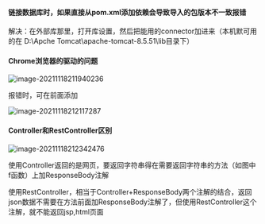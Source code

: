 #### 链接数据库时，如果直接从pom.xml添加依赖会导致导入的包版本不一致报错		

解决：在外部库那里，打开库设置，然后把能用的connector加进来（本机默可用的在 D:\Apche Tomcat\apache-tomcat-8.5.51\lib目录下）



#### Chrome浏览器的驱动的问题

![image-20211118211940236](C:\Users\落雪为樑\AppData\Roaming\Typora\typora-user-images\image-20211118211940236.png)

报错时，可在前面添加

![image-20211118212117287](C:\Users\落雪为樑\AppData\Roaming\Typora\typora-user-images\image-20211118212117287.png)



#### Controller和RestController区别

![image-20211118212342476](C:\Users\落雪为樑\AppData\Roaming\Typora\typora-user-images\image-20211118212342476.png)

使用Controller返回的是网页，要返回字符串得在需要返回字符串的方法（如图中f函数）上加ResponseBody注解

使用RestController，相当于Controller+ResponseBody两个注解的结合，返回json数据不需要在方法前面加ResponseBody注解了，但使用RestController这个注解，就不能返回jsp,html页面
